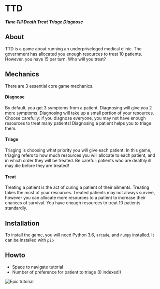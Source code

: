 # TTD

***~~Time Till Death~~
Treat Triage Diagnose***

## About

TTD is a game about running an underpriveleged medical clinic.
The government has allocated you enough resources to treat 10 patients.
However, you have 15 per turn. Who will you treat?

## Mechanics

There are 3 essential core game mechanics.

#### Diagnose

By default, you get 3 symptoms from a patient. Diagnosing will give you 2 more symptoms.
Diagnosing will take up a small portion of your resources. Choose carefully: if you diagnose everyone,
you may not have enough resources to treat many patients! Diagnosing a patient helps you
to triage them.

#### Triage

Triaging is choosing what priority you will give each patient. In this game, triaging refers to
how much resources you will allocate to each patient, and in which order they will be treated.
Be careful: patients who are deathly ill may die before they are treated!

#### Treat
Treating a patient is the act of curing a patient of their ailments. Treating takes the most of your
resources. Treated patients may not always survive, however you can allocate more resources to a 
patient to increase their chances of survival. You have enough resources to treat 10 patients
standardly.


## Installation
To install the game, you will need Python 3.6, `arcade`, and `numpy` installed. It can be installed with
`pip`

## Howto
- Space to navigate tutorial
- Number of preference for patient to triage (0 indexed!)

![Epic tutorial](https://i.imgur.com/lFfwJVf.png "Save him")